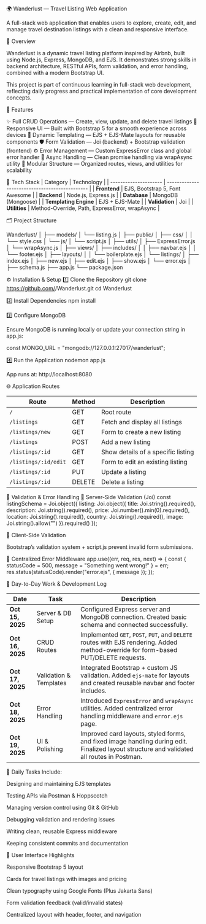 🌍 Wanderlust — Travel Listing Web Application

A full-stack web application that enables users to explore, create, edit, and manage travel destination listings with a clean and responsive interface.

🧭 Overview

Wanderlust is a dynamic travel listing platform inspired by Airbnb, built using Node.js, Express, MongoDB, and EJS.
It demonstrates strong skills in backend architecture, RESTful APIs, form validation, and error handling, combined with a modern Bootstrap UI.

This project is part of continuous learning in full-stack web development, reflecting daily progress and practical implementation of core development concepts.

🚀 Features

✨ Full CRUD Operations — Create, view, update, and delete travel listings
💅 Responsive UI — Built with Bootstrap 5 for a smooth experience across devices
🧩 Dynamic Templating — EJS + EJS-Mate layouts for reusable components
🛡️ Form Validation — Joi (backend) + Bootstrap validation (frontend)
⚙️ Error Management — Custom ExpressError class and global error handler
🔄 Async Handling — Clean promise handling via wrapAsync utility
🧠 Modular Structure — Organized routes, views, and utilities for scalability


🧱 Tech Stack
| Category              | Technology                                     |
| --------------------- | ---------------------------------------------- |
| **Frontend**          | EJS, Bootstrap 5, Font Awesome                 |
| **Backend**           | Node.js, Express.js                            |
| **Database**          | MongoDB (Mongoose)                             |
| **Templating Engine** | EJS + EJS-Mate                                 |
| **Validation**        | Joi                                            |
| **Utilities**         | Method-Override, Path, ExpressError, wrapAsync |


🗂️ Project Structure

Wanderlust/
│
├── models/
│   └── listing.js
│
├── public/
│   ├── css/
│   │   └── style.css
│   └── js/
│       └── script.js
│
├── utils/
│   ├── ExpressError.js
│   └── wrapAsync.js
│
├── views/
│   ├── includes/
│   │   ├── navbar.ejs
│   │   └── footer.ejs
│   ├── layouts/
│   │   └── boilerplate.ejs
│   └── listings/
│       ├── index.ejs
│       ├── new.ejs
│       ├── edit.ejs
│       ├── show.ejs
│       └── error.ejs
│
├── schema.js
├── app.js
└── package.json

⚙️ Installation & Setup
1️⃣ Clone the Repository
git clone https://github.com/<your-username>/Wanderlust.git
cd Wanderlust

2️⃣ Install Dependencies
npm install

3️⃣ Configure MongoDB

Ensure MongoDB is running locally or update your connection string in app.js:

const MONGO_URL = "mongodb://127.0.0.1:27017/wanderlust";

4️⃣ Run the Application
nodemon app.js


App runs at: http://localhost:8080

🌐 Application Routes

| Route                | Method | Description                        |
| -------------------- | ------ | ---------------------------------- |
| `/`                  | GET    | Root route                         |
| `/listings`          | GET    | Fetch and display all listings     |
| `/listings/new`      | GET    | Form to create a new listing       |
| `/listings`          | POST   | Add a new listing                  |
| `/listings/:id`      | GET    | Show details of a specific listing |
| `/listings/:id/edit` | GET    | Form to edit an existing listing   |
| `/listings/:id`      | PUT    | Update a listing                   |
| `/listings/:id`      | DELETE | Delete a listing                   |


🧠 Validation & Error Handling
🔸 Server-Side Validation (Joi)
const listingSchema = Joi.object({
  listing: Joi.object({
    title: Joi.string().required(),
    description: Joi.string().required(),
    price: Joi.number().min(0).required(),
    location: Joi.string().required(),
    country: Joi.string().required(),
    image: Joi.string().allow("")
  }).required()
});

🔸 Client-Side Validation

Bootstrap’s validation system + script.js prevent invalid form submissions.

🔸 Centralized Error Middleware
app.use((err, req, res, next) => {
  const { statusCode = 500, message = "Something went wrong!" } = err;
  res.status(statusCode).render("error.ejs", { message });
});


📆 Day-to-Day Work & Development Log

| Date             | Task                   | Description                                                                                                                                |
| ---------------- | ---------------------- | ------------------------------------------------------------------------------------------------------------------------------------------ |
| **Oct 15, 2025** | Server & DB Setup      | Configured Express server and MongoDB connection. Created basic schema and connected successfully.                                         |
| **Oct 16, 2025** | CRUD Routes            | Implemented `GET`, `POST`, `PUT`, and `DELETE` routes with EJS rendering. Added method-override for form-based PUT/DELETE requests.        |
| **Oct 17, 2025** | Validation & Templates | Integrated Bootstrap + custom JS validation. Added `ejs-mate` for layouts and created reusable navbar and footer includes.                 |
| **Oct 18, 2025** | Error Handling         | Introduced `ExpressError` and `wrapAsync` utilities. Added centralized error handling middleware and `error.ejs` page.                     |
| **Oct 19, 2025** | UI & Polishing         | Improved card layouts, styled forms, and fixed image handling during edit. Finalized layout structure and validated all routes in Postman. |


🧩 Daily Tasks Include:

Designing and maintaining EJS templates

Testing APIs via Postman & Hoppscotch

Managing version control using Git & GitHub

Debugging validation and rendering issues

Writing clean, reusable Express middleware

Keeping consistent commits and documentation

🎨 User Interface Highlights

Responsive Bootstrap 5 layout

Cards for travel listings with images and pricing

Clean typography using Google Fonts (Plus Jakarta Sans)

Form validation feedback (valid/invalid states)

Centralized layout with header, footer, and navigation
